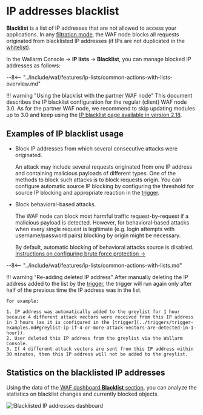 # IP addresses blacklist

**Blacklist** is a list of IP addresses that are not allowed to access your applications. In any [filtration mode](../../admin-en/configure-wallarm-mode.md), the WAF node blocks all requests originated from blacklisted IP addresses (if IPs are not duplicated in the [whitelist](whitelist.md)).

In the Wallarm Console → **IP lists** → **Blacklist**, you can manage blocked IP addresses as follows:

--8<-- "../include/waf/features/ip-lists/common-actions-with-lists-overview.md"

<!-- Blacklist screenshot (DOCS-1269) -->

!!! warning "Using the blacklist with the partner WAF node"
    This document describes the IP blacklist configuration for the regular (client) WAF node 3.0. As for the partner WAF node, we recommend to skip updating modules up to 3.0 and keep using the [IP blacklist page available in version 2.18](/2.18/admin-en/configure-ip-blocking-en/).

## Examples of IP blacklist usage

* Block IP addresses from which several consecutive attacks were originated.

    An attack may include several requests originated from one IP address and containing malicious payloads of different types. One of the methods to block such attacks is to block requests origin. You can configure automatic source IP blocking by configuring the threshold for source IP blocking and appropriate reaction in the [trigger](../triggers/trigger-examples.md#blacklist-ip-if-4-or-more-attack-vectors-are-detected-in-1-hour).
* Block behavioral-based attacks.

    The WAF node can block most harmful traffic request-by-request if a malicious payload is detected. However, for behavioral‑based attacks when every single request is legitimate (e.g. login attempts with username/password pairs) blocking by origin might be necessary.

    By default, automatic blocking of behavioral attacks source is disabled. [Instructions on configuring brute force protection →](../../admin-en/configuration-guides/protecting-against-bruteforce.md#configuration-steps)

--8<-- "../include/waf/features/ip-lists/common-actions-with-lists.md"

!!! warning "Re-adding deleted IP address"
    After manually deleting the IP address added to the list by the [trigger](../triggers/triggers.md), the trigger will run again only after half of the previous time the IP address was in the list.
    
    For example:

    1. IP address was automatically added to the greylist for 1 hour because 4 different attack vectors were received from this IP address in 3 hours (as it is configured in the [trigger](../triggers/trigger-examples.md#greylist-ip-if-4-or-more-attack-vectors-are-detected-in-1-hour)).
    2. User deleted this IP address from the greylist via the Wallarm Console.
    3. If 4 different attack vectors are sent from this IP address within 30 minutes, then this IP address will not be added to the greylist.

## Statistics on the blacklisted IP addresses

Using the data of the [WAF dashboard **Blacklist** section](../dashboard/waf.md#blacklisted-ip-addresses), you can analyze the statistics on blacklist changes and currently blocked objects.

![!Blacklisted IP addresses dashboard](../../images/user-guides/dashboard/waf-blacklist-stats.png)
